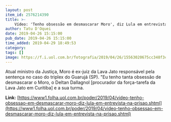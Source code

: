 ```yaml
---
layout: post
item_id: 2576214390
title: >-
    Vídeo: 'Tenho obsessão em desmascarar Moro', diz Lula em entrevista na prisão
author: Tatu D'Oquei
date: 2019-04-26 15:15:00
pub_date: 2019-04-26 15:15:00
time_added: 2019-04-29 18:49:53
category: 
tags: []
image: https://f.i.uol.com.br/fotografia/2019/04/26/15563020675cc348f3cba31_1556302067_3x2_rt.jpg
---
```


Atual ministro da Justiça, Moro é ex-juiz da Lava Jato responsável pela sentença no caso do triplex do Guarujá (SP). "Eu tenho tanta obsessão de desmascarar o Moro, o Deltan Dallagnol [procurador da força-tarefa da Lava Jato em Curitiba] e a sua turma.

**Link:** [https://www1.folha.uol.com.br/poder/2019/04/video-tenho-obsessao-em-desmascarar-moro-diz-lula-em-entrevista-na-prisao.shtml](https://www1.folha.uol.com.br/poder/2019/04/video-tenho-obsessao-em-desmascarar-moro-diz-lula-em-entrevista-na-prisao.shtml)

